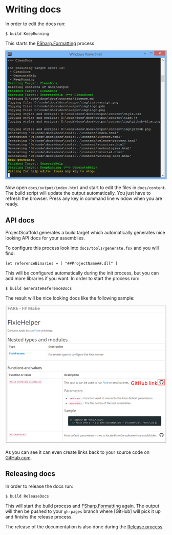 # Writing docs

In order to edit the docs run:

    $ build KeepRunning
    
This starts the [FSharp.Formatting](https://github.com/tpetricek/FSharp.Formatting) process. 
 
![alt text](img/keep-running.png "Keep running in order to edit docs")

Now open `docs/output/index.html` and start to edit the files in `docs/content`. The build script will update the output automatically.
You just have to refresh the browser. Press any key in command line window when you are ready.

## API docs

ProjectScaffold generates a build target which automatically generates nice looking API docs for your assemblies.

To configure this process look into `docs/tools/generate.fsx` and you will find:

    let referenceBinaries = [ "##ProjectName##.dll" ]
    
This will be configured automatically during the init process, but you can add more libraries if you want. In order to start the process run:

    $ build GenerateReferenceDocs

The result will be nice looking docs like the following sample:

![alt text](img/api-docs.png "API docs with Github Links")  

As you can see it can even create links back to your source code on [GitHub.com](http://github.com).

## Releasing docs

In order to release the docs run:

    $ build ReleaseDocs

This will start the build process and [FSharp.Formatting](https://github.com/tpetricek/FSharp.Formatting) again. The output will then be pushed to your `gh-pages` branch where [GitHub] will pick it up and finishs the release process.

The release of the documentation is also done during the [Release process](release-process.html). 